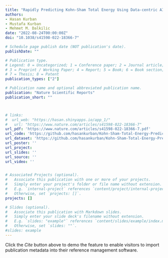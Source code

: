 ```yaml
---
title: "Rapidly Predicting Kohn-Sham Total Energy Using Data-centric AI"
authors:
- Hasan Kurban
- Mustafa Kurban
- Mehmet M. Dalkilic
date: "2022-08-24T00:00:00Z"
doi: "10.1038/s41598-022-18366-7"

# Schedule page publish date (NOT publication's date).
publishDate: ""

# Publication type.
# Legend: 0 = Uncategorized; 1 = Conference paper; 2 = Journal article;
# 3 = Preprint / Working Paper; 4 = Report; 5 = Book; 6 = Book section;
# 7 = Thesis; 8 = Patent
publication_types: ["2"]

# Publication name and optional abbreviated publication name.
publication: "Nature Scientific Reports"
publication_short: ""



# links:
#  url_web: "https://hasan.shinyapps.io/app_1/"
#   url: "https://www.nature.com/articles/s41598-022-18366-7"
url_pdf: 'https://www.nature.com/articles/s41598-022-18366-7.pdf'
url_code: 'https://github.com/hasankurban/Kohn-Sham-Total-Energy-Prediction'
url_dataset: 'https://github.com/hasankurban/Kohn-Sham-Total-Energy-Prediction/tree/master/Training%26Testing'
url_poster: ''
url_project: 
url_slides: ''
url_source: ''
url_video: ''


# Associated Projects (optional).
#   Associate this publication with one or more of your projects.
#   Simply enter your project's folder or file name without extension.
#   E.g. `internal-project` references `content/project/internal-project/index.md`.
#   Otherwise, set `projects: []`.
projects: []

# Slides (optional).
#   Associate this publication with Markdown slides.
#   Simply enter your slide deck's filename without extension.
#   E.g. `slides: "example"` references `content/slides/example/index.md`.
#   Otherwise, set `slides: ""`.
#slides: example
---
```



Click the *Cite* button above to demo the feature to enable visitors to import publication metadata into their reference management software.




